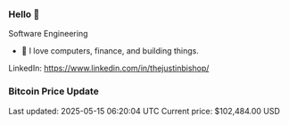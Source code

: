 ### Hello 🤙  

Software Engineering

- 🔭 I love computers, finance, and building things.
  
LinkedIn: https://www.linkedin.com/in/thejustinbishop/  
















































































































### Bitcoin Price Update
Last updated: 2025-05-15 06:20:04 UTC
Current price: $102,484.00 USD

